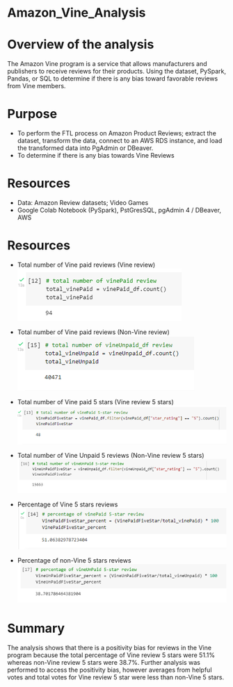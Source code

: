 # Amazon_Vine_Analysis

# Overview of the analysis 

The Amazon Vine program is a service that allows manufacturers and publishers to receive reviews for their products. 
Using the dataset, PySpark, Pandas, or SQL to determine if there is any bias toward favorable reviews from Vine members.

# Purpose 

- To perform the FTL process on Amazon Product Reviews; extract the dataset, transform the data, 
    connect to an AWS RDS instance, and load the transformed data into PgAdmin or DBeaver. 
- To determine if there is any bias towards Vine Reviews

# Resources 

- Data: Amazon Review datasets; Video Games
- Google Colab Notebook (PySpark), PstGresSQL, pgAdmin 4 / DBeaver, AWS

# Resources 

- Total number of Vine paid reviews (Vine review)
   ![](VinePaidReview.png)

- Total number of Vine paid reviews (Non-Vine review)
    ![](VineUnpaidReview.png)

- Total number of Vine paid 5 stars (Vine review 5 stars)
   ![](VinePaid5Star.png)

- Total number of Vine Unpaid 5 reviews (Non-Vine review 5 stars)
    ![](VineUnpaid5Star.png)

- Percentage of Vine 5 stars reviews
    ![](percentVinePaid5Star.png)

- Percentage of non-Vine 5 stars reviews
    ![](percentVineUnPaid5Star.png)

# Summary
The analysis shows that there is a positivity bias for reviews in the Vine program because the total percentage of Vine review 5 stars were 51.1% 
whereas non-Vine review 5 stars were 38.7%. Further analysis was performed to access the positivity bias, however averages from helpful votes and total votes for Vine review 5 star were less than non-Vine 5 stars. 